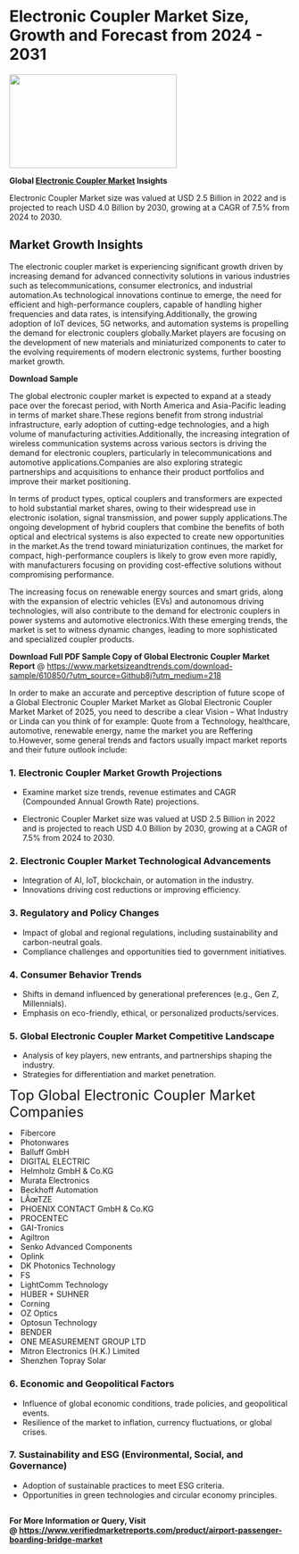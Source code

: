 <H1>Electronic Coupler Market Size, Growth and Forecast from 2024 - 2031</H1><img class="aligncenter size-medium wp-image-584254" src="https://thirdeyenews.in/wp-content/uploads/2024/09/Global-Market-Research-300x168.jpeg" alt="" width="300" height="168" /><p><strong>Global&nbsp;<a href="https://www.marketsizeandtrends.com/download-sample/610850/?utm_source=Github8j?utm_medium=218">Electronic Coupler Market</a> Insights</strong></p><p>Electronic Coupler Market size was valued at USD 2.5 Billion in 2022 and is projected to reach USD 4.0 Billion by 2030, growing at a CAGR of 7.5% from 2024 to 2030.</p><p><h2>Market Growth Insights</h2> <p>The electronic coupler market is experiencing significant growth driven by increasing demand for advanced connectivity solutions in various industries such as telecommunications, consumer electronics, and industrial automation.As technological innovations continue to emerge, the need for efficient and high-performance couplers, capable of handling higher frequencies and data rates, is intensifying.Additionally, the growing adoption of IoT devices, 5G networks, and automation systems is propelling the demand for electronic couplers globally.Market players are focusing on the development of new materials and miniaturized components to cater to the evolving requirements of modern electronic systems, further boosting market growth.</p> <p><strong>Download Sample</strong></p> <p>The global electronic coupler market is expected to expand at a steady pace over the forecast period, with North America and Asia-Pacific leading in terms of market share.These regions benefit from strong industrial infrastructure, early adoption of cutting-edge technologies, and a high volume of manufacturing activities.Additionally, the increasing integration of wireless communication systems across various sectors is driving the demand for electronic couplers, particularly in telecommunications and automotive applications.Companies are also exploring strategic partnerships and acquisitions to enhance their product portfolios and improve their market positioning.</p> <p>In terms of product types, optical couplers and transformers are expected to hold substantial market shares, owing to their widespread use in electronic isolation, signal transmission, and power supply applications.The ongoing development of hybrid couplers that combine the benefits of both optical and electrical systems is also expected to create new opportunities in the market.As the trend toward miniaturization continues, the market for compact, high-performance couplers is likely to grow even more rapidly, with manufacturers focusing on providing cost-effective solutions without compromising performance.</p> <p>The increasing focus on renewable energy sources and smart grids, along with the expansion of electric vehicles (EVs) and autonomous driving technologies, will also contribute to the demand for electronic couplers in power systems and automotive electronics.With these emerging trends, the market is set to witness dynamic changes, leading to more sophisticated and specialized coupler products.</p> <p><span class=""><strong>Download Full PDF Sample Copy of Global Electronic Coupler Market Report</strong> @ <a href="https://www.marketsizeandtrends.com/download-sample/610850/?utm_source=Github8j?utm_medium=218" target="_blank">https://www.marketsizeandtrends.com/download-sample/610850/?utm_source=Github8j?utm_medium=218</a></span></p><p>In order to make an accurate and perceptive description of future scope of a Global&nbsp;Electronic Coupler Market Market as Global&nbsp;Electronic Coupler Market Market of 2025, you need to describe a clear Vision &ndash; What Industry or Linda can you think of for example: Quote from a Technology, healthcare, automotive, renewable energy, name the market you are Reffering to.However, some general trends and factors usually impact market reports and their future outlook include:</p><h3>1.&nbsp;<strong>Electronic Coupler Market Growth Projections</strong></h3><ul><li>Examine market size trends, revenue estimates and CAGR (Compounded Annual Growth Rate) projections.</li><li><p>Electronic Coupler Market size was valued at USD 2.5 Billion in 2022 and is projected to reach USD 4.0 Billion by 2030, growing at a CAGR of 7.5% from 2024 to 2030.</p></li></ul><h3>2.&nbsp;<strong>Electronic Coupler Market Technological Advancements</strong></h3><ul><li>Integration of AI, IoT, blockchain, or automation in the industry.</li><li>Innovations driving cost reductions or improving efficiency.</li></ul><h3>3.&nbsp;<strong>Regulatory and Policy Changes</strong></h3><ul><li>Impact of global and regional regulations, including sustainability and carbon-neutral goals.</li><li>Compliance challenges and opportunities tied to government initiatives.</li></ul><h3>4.&nbsp;<strong>Consumer Behavior Trends</strong></h3><ul><li>Shifts in demand influenced by generational preferences (e.g., Gen Z, Millennials).</li><li>Emphasis on eco-friendly, ethical, or personalized products/services.</li></ul><h3>5.&nbsp;<strong>Global Electronic Coupler Market Competitive Landscape</strong></h3><ul><li>Analysis of key players, new entrants, and partnerships shaping the industry.</li><li>Strategies for differentiation and market penetration.</li></ul><p data-pm-slice="1 1 []"><span style="color: inherit; font-family: inherit; font-size: 25px;">Top Global Electronic Coupler Market Companies</span></p><div class="" data-test-id=""><p><li>Fibercore</li><li> Photonwares</li><li> Balluff GmbH</li><li> DIGITAL ELECTRIC</li><li> Helmholz GmbH & Co.KG</li><li> Murata Electronics</li><li> Beckhoff Automation</li><li> LÃœTZE</li><li> PHOENIX CONTACT GmbH & Co.KG</li><li> PROCENTEC</li><li> GAI-Tronics</li><li> Agiltron</li><li> Senko Advanced Components</li><li> Oplink</li><li> DK Photonics Technology</li><li> FS</li><li> LightComm Technology</li><li> HUBER + SUHNER</li><li> Corning</li><li> OZ Optics</li><li> Optosun Technology</li><li> BENDER</li><li> ONE MEASUREMENT GROUP LTD</li><li> Mitron Electronics (H.K.) Limited</li><li> Shenzhen Topray Solar</li></p></div><h3>6.&nbsp;<strong>Economic and Geopolitical Factors</strong></h3><ul><li>Influence of global economic conditions, trade policies, and geopolitical events.</li><li>Resilience of the market to inflation, currency fluctuations, or global crises.</li></ul><h3>7.&nbsp;<strong>Sustainability and ESG (Environmental, Social, and Governance)</strong></h3><ul><li>Adoption of sustainable practices to meet ESG criteria.</li><li>Opportunities in green technologies and circular economy principles.</li></ul><h2><strong style="font-size: 14px;">For More Information or Query, Visit @&nbsp;</strong><a style="background-color: #ffffff; font-size: 14px;" href="https://www.marketsizeandtrends.com/report/electronic-coupler-market/" target="_blank">https://www.verifiedmarketreports.com/product/airport-passenger-boarding-bridge-market</a></h2>